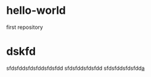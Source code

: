 # hello-world
first repository
# dskfd
sfdsfddsfdsfddsfdsfdd
sfdsfddsfdsfdd
sfdsfddsfdsfdd[a](abc.md)
